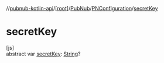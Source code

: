 //[pubnub-kotlin-api](../../../../index.md)/[[root]](../../index.md)/[PubNub](../index.md)/[PNConfiguration](index.md)/[secretKey](secret-key.md)

# secretKey

[js]\
abstract var [secretKey](secret-key.md): [String](https://kotlinlang.org/api/core/kotlin-stdlib/kotlin/-string/index.html)?
